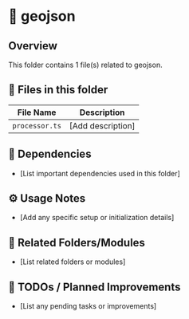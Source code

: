# 📂 geojson

## Overview
This folder contains 1 file(s) related to geojson.

## 📄 Files in this folder

| File Name | Description |
|-----------|-------------|
| `processor.ts` | [Add description] |

## 🔗 Dependencies
- [List important dependencies used in this folder]

## ⚙️ Usage Notes
- [Add any specific setup or initialization details]

## 🔄 Related Folders/Modules
- [List related folders or modules]

## 🚧 TODOs / Planned Improvements
- [List any pending tasks or improvements]
